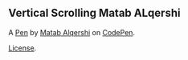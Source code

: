 Vertical Scrolling Matab ALqershi
---------------------------------


A [Pen](http://codepen.io/Matab1MQI/pen/JEoaKJ) by [Matab Alqershi](http://codepen.io/Matab1MQI) on [CodePen](http://codepen.io/).

[License](http://codepen.io/Matab1MQI/pen/JEoaKJ/license).